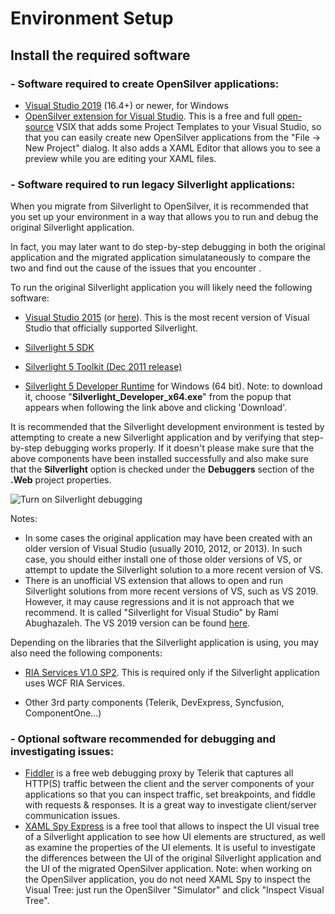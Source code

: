﻿# Environment Setup

## Install the required software

### - Software required to create OpenSilver applications:

* [Visual Studio 2019](https://visualstudio.microsoft.com/downloads/) (16.4+) or newer, for Windows
* [OpenSilver extension for Visual Studio](https://opensilver.net/download.aspx). This is a free and full [open-source](https://github.com/OpenSilver/OpenSilver) VSIX that adds some Project Templates to your Visual Studio, so that you can easily create new OpenSilver applications from the "File -> New Project" dialog. It also adds a XAML Editor that allows you to see a preview while you are editing your XAML files.

### - Software required to run legacy Silverlight applications:

When you migrate from Silverlight to OpenSilver, it is recommended that you set up your environment in a way that allows you to run and debug the original Silverlight application.

In fact, you may later want to do step-by-step debugging in both the original application and the migrated application simulataneously to compare the two and find out the cause of the issues that you encounter .

To run the original Silverlight application you will likely need the following software:

- [Visual Studio 2015](https://visualstudio.microsoft.com/vs/older-downloads/) (or [here](https://stackoverflow.com/questions/44290672/how-to-download-visual-studio-community-edition-2015-not-2017)). This is the most recent version of Visual Studio that officially supported Silverlight.

- [Silverlight 5 SDK](https://web.archive.org/web/20190126163602if_/http://download.microsoft.com/download/3/A/3/3A35179D-5C87-4D0A-91EB-BF5FEDC601A4/sdk/silverlight_sdk.exe)

- [Silverlight 5 Toolkit (Dec 2011 release)](https://github.com/microsoftarchive/SilverlightToolkit/releases)

- [Silverlight 5 Developer Runtime](https://www.microsoft.com/en-us/download/details.aspx?id=29715) for Windows (64 bit). Note: to download it, choose "**Silverlight_Developer_x64.exe**" from the popup that appears when following the link above and clicking 'Download'.

It is recommended that the Silverlight development environment is tested by attempting to create a new Silverlight application and by verifying that step-by-step debugging works properly. If it doesn't please make sure that the above components have been installed successfully and also make sure that the **Silverlight** option is checked under the **Debuggers** section of the **.Web** project properties.

![Turn on Silverlight debugging](/images/silverlight_debuggers.png "Turn on Silverlight debugging")

  Notes:
  - In some cases the original application may have been created with an older version of Visual Studio (usually 2010, 2012, or 2013). In such case, you should either install one of those older versions of VS, or attempt to update the Silverlight solution to a more recent version of VS.
  - There is an unofficial VS extension that allows to open and run Silverlight solutions from more recent versions of VS, such as VS 2019. However, it may cause regressions and it is not approach that we recommend. It is called "Silverlight for Visual Studio" by Rami Abughazaleh. The VS 2019 version can be found [here](https://marketplace.visualstudio.com/items?itemName=RamiAbughazaleh.SilverlightProjectSystem).

Depending on the libraries that the Silverlight application is using, you may also need the following components:

- [RIA Services V1.0 SP2](https://rapidshare.io/Ecr/RiaServices.msi). This is required only if the Silverlight application uses WCF RIA Services.

- Other 3rd party components (Telerik, DevExpress, Syncfusion, ComponentOne...) 


### - Optional software recommended for debugging and investigating issues:

- [Fiddler](https://www.telerik.com/download/fiddler) is a free web debugging proxy by Telerik that captures all HTTP(S) traffic between the client and the server components of your applications so that you can inspect traffic, set breakpoints, and fiddle with requests & responses. It is a great way to investigate client/server communication issues.
- [XAML Spy Express](http://xamlspy.com/learn/xaml-spy-express) is a free tool that allows to inspect the UI visual tree of a Silverlight application to see how UI elements are structured, as well as examine the properties of the UI elements. It is useful to investigate the differences between the UI of the original Silverlight application and the UI of the migrated OpenSilver application. Note: when working on the OpenSilver application, you do not need XAML Spy to inspect the Visual Tree: just run the OpenSilver "Simulator" and click "Inspect Visual Tree".

